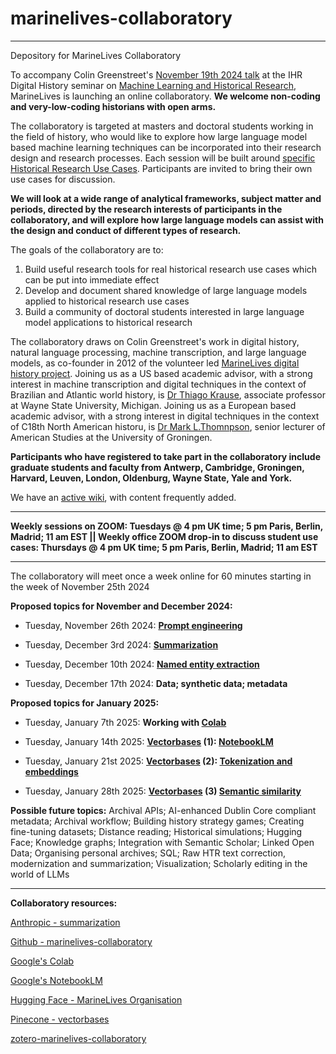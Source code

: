 # marinelives-collaboratory
----------------------------------------------------------------------------------------------------------------------------------------------------------

Depository for MarineLives Collaboratory

To accompany Colin Greenstreet's [November 19th 2024 talk](https://ihrdighist.blogs.sas.ac.uk/2024/09/tuesday-19-november-2024-colin-greenstreet-ai-agents-for-historical-research-a-new-skill-set-for-historians/) at the IHR Digital History seminar on [Machine Learning and Historical Research](https://github.com/Addaci/marinelives-collaboratory/wiki/AI-assistants-and-agents:-A-New-Skill-Set-for-Historians%3F), MarineLives is launching an online collaboratory.
**We welcome non-coding and very-low-coding historians with open arms.** 

The collaboratory is targeted at masters and doctoral students working in the field of history, who would like to explore how large language model based machine learning techniques can be incorporated into their research design and research processes. Each session will be built around [specific Historical Research Use Cases](https://github.com/Addaci/marinelives-collaboratory/wiki/Historical-Research-Use-Cases). Participants are invited to bring their own use cases for discussion. 

**We will look at a wide range of analytical frameworks, subject matter and periods, directed by the research interests of participants in the collaboratory, and will explore how large language models can assist with the design and conduct of different types of research.**

The goals of the collaboratory are to:
1. Build useful research tools for real historical research use cases which can be put into immediate effect
2. Develop and document shared knowledge of large language models applied to historical research use cases
3. Build a community of doctoral students interested in large language model applications to historical research

The collaboratory draws on Colin Greenstreet's work in digital history, natural language processing, machine transcription, and large language models, as co-founder in 2012 of the volunteer led [MarineLives digital history project](https://app.transkribus.org/sites/marinelivesorg/about). Joining us as a US based academic advisor, with a strong interest in machine transcription and digital techniques in the context of Brazilian and Atlantic world history, is [Dr Thiago Krause](https://clasprofiles.wayne.edu/profile/hq8728), associate professor at Wayne State University, Michigan. Joining us as a European based academic advisor, with a strong interest in digital techniques in the context of C18th North American historu, is [Dr Mark L.Thomnpson](https://www.rug.nl/staff/m.l.thompson/?lang=en), senior lecturer of American Studies at the University of Groningen.

**Participants who have registered to take part in the collaboratory include graduate students and faculty from Antwerp, Cambridge, Groningen, Harvard, Leuven, London, Oldenburg, Wayne State, Yale and York.**

We have an [active wiki](https://github.com/Addaci/marinelives-collaboratory/wiki), with content frequently added.

----------------------------------------------------------------------------------------------------------------------------------------------------------

**Weekly sessions on ZOOM: Tuesdays @ 4 pm UK time; 5 pm Paris, Berlin, Madrid; 11 am EST || Weekly office ZOOM drop-in to discuss student use cases: Thursdays  @ 4 pm UK time; 5 pm Paris, Berlin, Madrid; 11 am EST**

----------------------------------------------------------------------------------------------------------------------------------------------------------

The collaboratory will meet once a week online for 60 minutes starting in the week of November 25th 2024

**Proposed topics for November and December 2024:**

* Tuesday, November 26th 2024: **[Prompt engineering](https://github.com/Addaci/marinelives-collaboratory/wiki/Prompt-engineering)**

* Tuesday, December 3rd 2024:  **[Summarization](https://github.com/Addaci/marinelives-collaboratory/wiki/Glossary#s)**

* Tuesday, December 10th 2024: **[Named entity extraction](https://github.com/Addaci/marinelives-collaboratory/wiki/Glossary#e)**

* Tuesday, December 17th 2024: **Data; synthetic data; metadata**

**Proposed topics for January 2025:**

* Tuesday, January 7th 2025: **Working with [Colab](https://colab.research.google.com/)**

* Tuesday, January 14th 2025: **[Vectorbases](https://github.com/Addaci/marinelives-collaboratory/wiki/Glossary#v) (1): [NotebookLM](https://notebooklm.google/)**

* Tuesday, January 21st 2025: **[Vectorbases](https://github.com/Addaci/marinelives-collaboratory/wiki/Glossary#v) (2): [Tokenization and embeddings](https://github.com/Addaci/marinelives-collaboratory/wiki/Glossary#t)**

* Tuesday, January 28th 2025: **[Vectorbases](https://github.com/Addaci/marinelives-collaboratory/wiki/Glossary#v) (3) [Semantic similarity](https://github.com/Addaci/marinelives-collaboratory/wiki/Glossary#s)**

**Possible future topics:** Archival APIs; AI-enhanced Dublin Core compliant metadata; Archival workflow; Building history strategy games; Creating fine-tuning datasets; Distance reading; Historical simulations; Hugging Face; Knowledge graphs; Integration with Semantic Scholar; Linked Open Data; Organising personal archives; SQL; Raw HTR text correction, modernization and summarization; Visualization; Scholarly editing in the world of LLMs

----------------------------------------------------------------------------------------------------------------------------------------------------------
**Collaboratory resources:**

[Anthropic - summarization](https://github.com/anthropics/anthropic-cookbook/blob/main/skills/summarization/guide.ipynb/)

[Github - marinelives-collaboratory](https://github.com/Addaci/marinelives-collaboratory/blob/main/README.md)

[Google's Colab](https://colab.research.google.com/)

[Google's NotebookLM](https://notebooklm.google/)

[Hugging Face - MarineLives Organisation](https://huggingface.co/MarineLives)

[Pinecone - vectorbases](https://www.pinecone.io/)

[zotero-marinelives-collaboratory](https://www.zotero.org/groups/5750789/marinelives-collaboratory/library)




